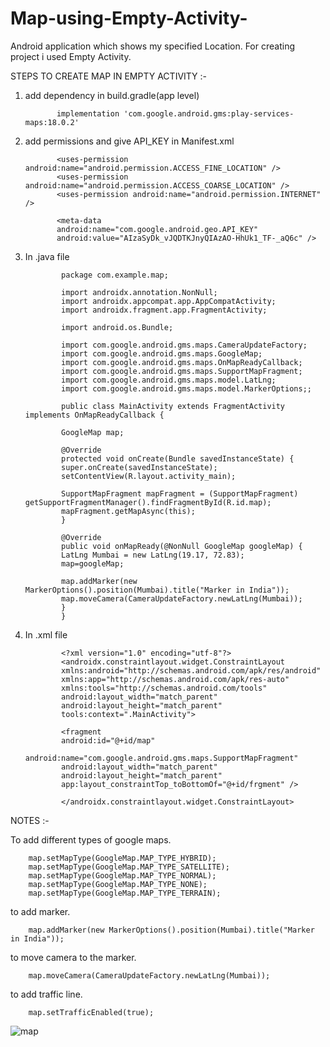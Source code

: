 # Map-using-Empty-Activity-
Android application which shows my specified Location. For creating project i used Empty Activity.


STEPS TO CREATE MAP IN EMPTY ACTIVITY :-

1. add dependency in build.gradle(app level)
    
    
    
              implementation 'com.google.android.gms:play-services-maps:18.0.2'
              
              
              
              
2. add permissions and give API_KEY in Manifest.xml 
    
    
    
              <uses-permission android:name="android.permission.ACCESS_FINE_LOCATION" />
              <uses-permission android:name="android.permission.ACCESS_COARSE_LOCATION" />
              <uses-permission android:name="android.permission.INTERNET" />
              
              <meta-data
              android:name="com.google.android.geo.API_KEY"
              android:value="AIzaSyDk_vJQDTKJnyQIAzAO-HhUk1_TF-_aQ6c" />
              
       
       
3. In .java file
     
     
               package com.example.map;

               import androidx.annotation.NonNull;
               import androidx.appcompat.app.AppCompatActivity;
               import androidx.fragment.app.FragmentActivity;

               import android.os.Bundle;

               import com.google.android.gms.maps.CameraUpdateFactory;
               import com.google.android.gms.maps.GoogleMap;
               import com.google.android.gms.maps.OnMapReadyCallback;
               import com.google.android.gms.maps.SupportMapFragment;
               import com.google.android.gms.maps.model.LatLng;
               import com.google.android.gms.maps.model.MarkerOptions;;
     
               public class MainActivity extends FragmentActivity implements OnMapReadyCallback {

               GoogleMap map;

               @Override
               protected void onCreate(Bundle savedInstanceState) {
               super.onCreate(savedInstanceState);
               setContentView(R.layout.activity_main);

               SupportMapFragment mapFragment = (SupportMapFragment) getSupportFragmentManager().findFragmentById(R.id.map);
               mapFragment.getMapAsync(this);
               }

               @Override
               public void onMapReady(@NonNull GoogleMap googleMap) {
               LatLng Mumbai = new LatLng(19.17, 72.83);
               map=googleMap;

               map.addMarker(new MarkerOptions().position(Mumbai).title("Marker in India"));
               map.moveCamera(CameraUpdateFactory.newLatLng(Mumbai));
               }
               }
               
               
               
               
               
               
               
               
4. In .xml file 
      
      
      
      
      
      
      
               <?xml version="1.0" encoding="utf-8"?>
               <androidx.constraintlayout.widget.ConstraintLayout
               xmlns:android="http://schemas.android.com/apk/res/android"
               xmlns:app="http://schemas.android.com/apk/res-auto"
               xmlns:tools="http://schemas.android.com/tools"
               android:layout_width="match_parent"
               android:layout_height="match_parent"
               tools:context=".MainActivity">  
               
               <fragment
               android:id="@+id/map"
               android:name="com.google.android.gms.maps.SupportMapFragment"
               android:layout_width="match_parent"
               android:layout_height="match_parent"
               app:layout_constraintTop_toBottomOf="@+id/frgment" />
               
               </androidx.constraintlayout.widget.ConstraintLayout>
         

              
             
              
              













NOTES :-
   
  To add different types of google maps.
  
  
  
        map.setMapType(GoogleMap.MAP_TYPE_HYBRID);
        map.setMapType(GoogleMap.MAP_TYPE_SATELLITE);
        map.setMapType(GoogleMap.MAP_TYPE_NORMAL);
        map.setMapType(GoogleMap.MAP_TYPE_NONE);
        map.setMapType(GoogleMap.MAP_TYPE_TERRAIN);
        
        
   to add marker.      
   
   
   
        map.addMarker(new MarkerOptions().position(Mumbai).title("Marker in India"));
        
   to move camera to the marker.     
   
   
   
   
        map.moveCamera(CameraUpdateFactory.newLatLng(Mumbai));
        
        
        
   to add traffic line.    
   
   
   
   
        map.setTrafficEnabled(true);
        
        
        
        
        
        
        
        
        
        
        
        
        

![map](https://user-images.githubusercontent.com/101108540/166101048-f3610f75-ca08-4edd-9df3-96ef0cc070a7.jpeg)
        
